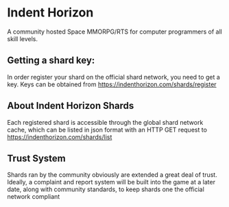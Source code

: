 # Indent Horizon

A community hosted Space MMORPG/RTS for computer programmers of all skill levels.

## Getting a shard key:

In order register your shard on the official shard network, you need to get a key. Keys can be obtained from https://indenthorizon.com/shards/register

## About Indent Horizon Shards

Each registered shard is accessible through the global shard network cache, which can be listed in json format with an HTTP GET request to https://indenthorizon.com/shards/list

## Trust System

Shards ran by the community obviously are extended a great deal of trust. Ideally, a complaint and report system will be built into the game at a later date, along with community standards, to keep shards one the official network compliant
